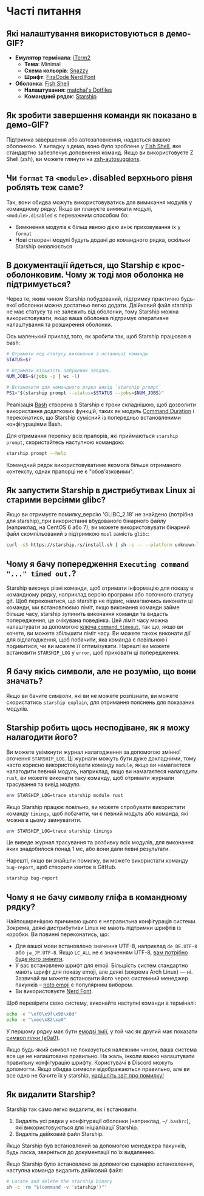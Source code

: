 # Часті питання

## Які налаштування використовуються в демо-GIF?

- **Емулятор термінала**: [iTerm2](https://iterm2.com/)
  - **Тема**: Minimal
  - **Схема кольорів**: [Snazzy](https://github.com/sindresorhus/iterm2-snazzy)
  - **Шрифт**: [FiraCode Nerd Font](https://www.nerdfonts.com/font-downloads)
- **Оболонка**: [Fish Shell](https://fishshell.com/)
  - **Налаштування**: [matchai's Dotfiles](https://github.com/matchai/dotfiles/blob/b6c6a701d0af8d145a8370288c00bb9f0648b5c2/.config/fish/config.fish)
  - **Командний рядок**: [Starship](https://starship.rs/)

## Як зробити завершення команди як показано в демо-GIF?

Підтримка завершення або автозаповнення, надається вашою оболонкою. У випадку з демо, воно було зроблене у [Fish Shell](https://fishshell.com/), яке стандартно забезпечує доповнення команд. Якщо ви використовуєте Z Shell (zsh),  ви можете глянути на [zsh-autosuggions](https://github.com/zsh-users/zsh-autosuggestions).

## Чи `format` та `<module>.`disabled верхнього рівня роблять теж саме?

Так, вони обидва можуть використовуватись для вимикання модулів у командному рядку. Якщо ви плануєте вимикати модулі, `<module>.disabled` є переважним способом бо:

- Вимкнення модулів є більш явною дією аніж приховування їх у `format`
- Нові створені модулі будуть додані до командного рядка, оскільки Starship оновлюється

## В документації йдеться, що Starship є крос-оболонковим. Чому ж тоді моя оболонка не підтримується?

Через те, яким чином Starship побудований, підтримку практично будь-якої оболонки можна достатньо легко додати. Двійковий файл starship не має статусу та не залежить від оболонки, тому Starship можна використовувати, якщо ваша оболонка підтримує оперативне налаштування та розширення оболонки.

Ось маленький приклад того, як зробити так, щоб Starship працював в bash:

```sh
# Отримати код статусу виконання з останньої команди
STATUS=$?

# Отримати кількість запущених завдань.
NUM_JOBS=$(jobs -p | wc -l)

# Встановити для командного рядка вивід `starship prompt`
PS1="$(starship prompt --status=$STATUS --jobs=$NUM_JOBS)"
```

Реалізація [Bash](https://github.com/starship/starship/blob/master/src/init/starship.bash) створена в Starship є трохи складнішою, щоб дозволити використання додаткових функцій, таких як модуль [Command Duration](https://starship.rs/config/#command-duration) і переконатися, що Starship сумісний із попередньо встановленими конфігураціями Bash.

Для отримання переліку всіх прапорів, які приймаються `starship prompt`, скористайтесь наступною командою:

```sh
starship prompt --help
```

Командний рядок використовуватиме якомога більше отриманого контексту, однак прапорці не є "обовʼязковими".

## Як запустити Starship в дистрибутивах Linux зі старими версіями glibc?

Якщо ви отримуєте помилку_версію 'GLIBC_2.18' не знайдено (потрібна для starship)_при використанні вбудованого бінарного файлу (наприклад, на CentOS 6 або 7), ви можете використовувати бінарний файл скомпільований з підтримкою `musl` замість `glibc`:

```sh
curl -sS https://starship.rs/install.sh | sh -s -- --platform unknown-linux-musl
```

## Чому я бачу попередження `Executing command "..." timed out.`?

Starship виконує різні команди, щоб отримати інформацію для показу в командному рядку, наприклад версію програми або поточного статусу git. Щоб переконатися, що starship не підвис, намагаючись виконати ці команди, ми встановлюємо ліміт, якщо виконання команди займе більше часу, starship зупинить виконання команди та видасть попередження, це очікувана поведінка. Цей ліміт часу можна налаштувати за допомогою [ ключа  `command_timeout`](/config/#prompt), так що, якщо ви хочете, ви можете збільшити ліміт часу. Ви можете також виконати дії для відлагодження, щоб побачити, яка команда є повільною і подивитися, чи ви можете її оптимізувати. Нарешті ви можете встановити `STARSHIP_LOG` у `error`, щоб приховати ці попередження.

## Я бачу якісь символи, але не розумію, що вони значать?

Якщо ви бачите символи, які ви не можете розпізнати, ви можете скористатись `starship explain`, для отримання пояснень для показаних модулів.

## Starship робить щось несподіване, як я можу налагодити його?

Ви можете увімкнути журнал налагодження за допомогою змінної оточення `STARSHIP_LOG`. Ці журнали можуть бути дуже докладними, тому часто корисно використовувати команду `module`, якщо ви намагаєтеся налагодити певний модуль, наприклад, якщо ви намагаєтеся налагодити `rust`, ви можете виконати таку команду, щоб отримати журнали трасування та вивід модуля.

```sh
env STARSHIP_LOG=trace starship module rust
```

Якщо Starship працює повільно, ви можете спробувати використати команду `timings`, щоб побачити, чи є певний модуль або команда, які можна в цьому звинуватити.

```sh
env STARSHIP_LOG=trace starship timings
```

Це виведе журнал трасування та розбивку всіх модулів, для виконання яких знадобилося понад 1 мс, або вони дали певні результати.

Нарешті, якщо ви знайшли помилку, ви можете використати команду `bug-report`, щоб створити квиток в GitHub.

```sh
starship bug-report
```

## Чому я не бачу символу гліфа в командному рядку?

Найпоширенішою причиною цього є неправильна конфігурація системи. Зокрема, деякі дистрибутиви Linux не мають підтримки шрифтів із коробки. Ви повинні переконатись, що:

- Для вашої мови встановлено значення UTF-8, наприклад `de_DE.UTF-8` або `ja_JP.UTF-8`. Якщо `LC_ALL` не є значенням UTF-8, [вам потрібно буде його змінити](https://www.tecmint.com/set-system-locales-in-linux/).
- У вас встановлено шрифт для emoji. Більшість систем стандартно мають шрифт для показу emoji, але деякі (зокрема Arch Linux) — ні. Зазвичай ви можете встановити його через системний менеджер пакунків – [noto emoji](https://www.google.com/get/noto/help/emoji/) є популярним вибором.
- Ви використовуєте [Nerd Font](https://www.nerdfonts.com/).

Щоб перевірити свою систему, виконайте наступні команди в терміналі:

```sh
echo -e "\xf0\x9f\x90\x8d"
echo -e "\xee\x82\xa0"
```

У першому рядку має бути [емодзі змії](https://emojipedia.org/snake/), у той час як другий має показати [символ гілки (e0a0)](https://github.com/ryanoasis/powerline-extra-symbols#glyphs).

Якщо будь-який символ не показується належним чином, ваша система все ще не налаштована правильно. На жаль, інколи важко налаштувати правильну конфігурацію шрифту. Користувачі в Discord можуть допомогти. Якщо обидва символи відображаються правильно, але ви все одно не бачите їх у starship, [надішліть звіт про помилку!](https://github.com/starship/starship/issues/new/choose)

## Як видалити Starship?

Starship так само легко видалити, як і встановити.

1. Видаліть усі рядки у конфігурації оболонки (наприклад, `~/.bashrc`), які використовуються для ініціалізації Starship.
1. Видаліть двійковий файл Starship.

Якщо Starship був встановлений за допомогою менеджера пакунків, будь ласка, зверніться до документації по їх видаленню.

Якщо Starship було встановлено за допомогою сценарію встановлення, наступна команда видалить двійковий файл:

```sh
# Locate and delete the starship binary
sh -c 'rm "$(command -v 'starship')"'
```
